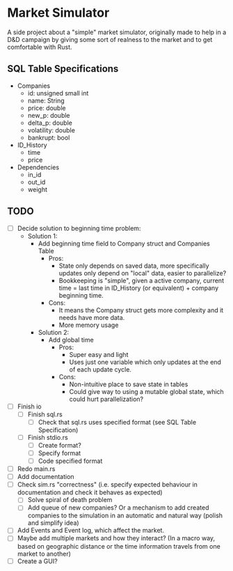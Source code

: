 # Market Simulator
A side project about a "simple" market simulator, originally made to help in a D&D campaign by giving some sort of realness to the market and to get comfortable with Rust.


## SQL Table Specifications
- Companies
  - id: unsigned small int
  - name: String
  - price: double
  - new_p: double
  - delta_p: double
  - volatility: double
  - bankrupt: bool
- ID_History
  - time
  - price
- Dependencies
  - in_id
  - out_id
  - weight

## TODO
- [ ] Decide solution to beginning time problem:
  - Solution 1:
    - Add beginning time field to Company struct and Companies Table
      - Pros:
        - State only depends on saved data, more specifically updates only depend on "local" data, easier to parallelize?
        - Bookkeeping is "simple", given a active company, current time = last time in ID_History (or equivalent) + company beginning time.
      - Cons:
        - It means the Company struct gets more complexity and it needs have more data.
        - More memory usage
    - Solution 2:
      - Add global time
        - Pros:
          - Super easy and light
          - Uses just one variable which only updates at the end of each update cycle.
        - Cons:
          - Non-intuitive place to save state in tables
          - Could give way to using a mutable global state, which could hurt parallelization?
- [ ] Finish io
  - [ ] Finish sql.rs
    - [ ] Check that sql.rs uses specified format (see SQL Table Specification)
  - [ ] Finish stdio.rs
    - [ ] Create format?
    - [ ] Specify format
    - [ ] Code specified format
- [ ] Redo main.rs
- [ ] Add documentation
- [ ] Check sim.rs "correctness" (i.e. specify expected behaviour in documentation and check it behaves as expected)
  - [ ] Solve spiral of death problem
  - [ ] Add queue of new companies? Or a mechanism to add created companies to the simulation in an automatic and natural way (polish and simplify idea)
- [ ] Add Events and Event log, which affect the market.
- [ ] Maybe add multiple markets and how they interact? (In a macro way, based on geographic distance or the time information travels from one market to another)
- [ ] Create a GUI?